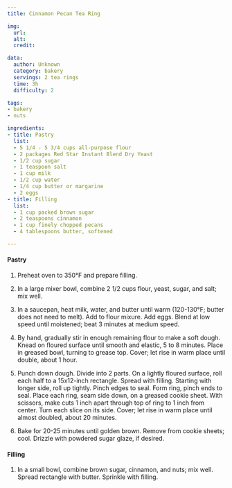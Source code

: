 ```yaml
---
title: Cinnamon Pecan Tea Ring

img:
  url: 
  alt: 
  credit: 

data:
  author: Unknown
  category: bakery
  servings: 2 tea rings
  time: 3h
  difficulty: 2

tags:
- bakery
- nuts

ingredients:
- title: Pastry
  list:
  - 5 1/4 - 5 3/4 cups all-purpose flour
  - 2 packages Red Star Instant Blend Dry Yeast
  - 1/2 cup sugar
  - 1 teaspoon salt
  - 1 cup milk
  - 1/2 cup water
  - 1/4 cup butter or margarine
  - 2 eggs
- title: Filling
  list:
  - 1 cup packed brown sugar
  - 2 teaspoons cinnamon
  - 1 cup finely chopped pecans
  - 4 tablespoons butter, softened

---
```


#### Pastry

1. Preheat oven to 350°F and prepare filling.

2. In a large mixer bowl, combine 2 1/2 cups flour, yeast, sugar, and salt; mix well.

3. In a saucepan, heat milk, water, and butter until warm (120-130°F; butter does not need to melt). Add to flour mixure. Add eggs. Blend at low speed until moistened; beat 3 minutes at medium speed. 

4. By hand, gradually stir in enough remaining flour to make a soft dough. Knead on floured surface until smooth and elastic, 5 to 8 minutes. Place in greased bowl, turning to grease top. Cover; let rise in warm place until double, about 1 hour.

5. Punch down dough. Divide into 2 parts. On a lightly floured surface, roll each half to a 15x12-inch rectangle. Spread with filling. Starting with longer side, roll up tightly. Pinch edges to seal. Form ring, pinch ends to seal. Place each ring, seam side down, on a greased cookie sheet. With scissors, make cuts 1 inch apart through top of ring to 1 inch from center. Turn each slice on its side. Cover; let rise in warm place until almost doubled, about 20 minutes.

6. Bake for 20-25 minutes until golden brown. Remove from cookie sheets; cool. Drizzle with powdered sugar glaze, if desired.


#### Filling

1. In a small bowl, combine brown sugar, cinnamon, and nuts; mix well. Spread rectangle with butter. Sprinkle with filling.